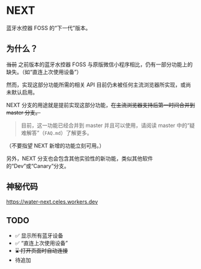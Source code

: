 # NEXT
蓝牙水控器 FOSS 的“下一代”版本。

## 为什么？
~~当前~~ 之前版本的蓝牙水控器 FOSS 与原版微信小程序相比，仍有一部分功能上的缺失。（如“直连上次使用设备”）

然而，实现这部分功能所需的相关 API 目前仍未被任何主流浏览器所实现，或尚未默认启用。

NEXT 分支的用途就是提前实现这部分功能，~~在主流浏览器支持后第一时间合并到 master 分支。~~
> 目前，这一功能已经合并到 master 并且可以使用，请阅读 master 中的“疑难解答”（`FAQ.md`）了解更多。

（不要指望 NEXT 新增的功能立刻可用。）

另外，NEXT 分支也会包含其他实验性的新功能，类似其他软件的“Dev”或“Canary”分支。

## 神秘代码
https://water-next.celes.workers.dev

## TODO
- ✅ 显示所有蓝牙设备
- ✅ “直连上次使用设备”
- ~~⌛ 打开页面时自动连接~~
- 待追加
